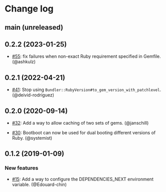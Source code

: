 # Change log

## main (unreleased)

## 0.2.2 (2023-01-25)

* [#55](https://github.com/Shopify/bootboot/pull/55): fix failures when non-exact Ruby requirement specified in Gemfile. (@ashkulz)

## 0.2.1 (2022-04-21)

* [#41](https://github.com/Shopify/bootboot/pull/41): Stop using `Bundler::RubyVersion#to_gem_version_with_patchlevel`. (@deivid-rodriguez)

## 0.2.0 (2020-09-14)

* [#32](https://github.com/Shopify/bootboot/pull/32): Add a way to allow caching of two sets of gems. (@janschill)

* [#30](https://github.com/Shopify/bootboot/pull/30): Bootboot can now be used for dual booting different versions of Ruby. (@systemist)

## 0.1.2 (2019-01-09)

### New features

* [#15](https://github.com/Shopify/bootboot/pull/15): Add a way to configure the DEPENDENCIES_NEXT environment variable. (@Edouard-chin)
